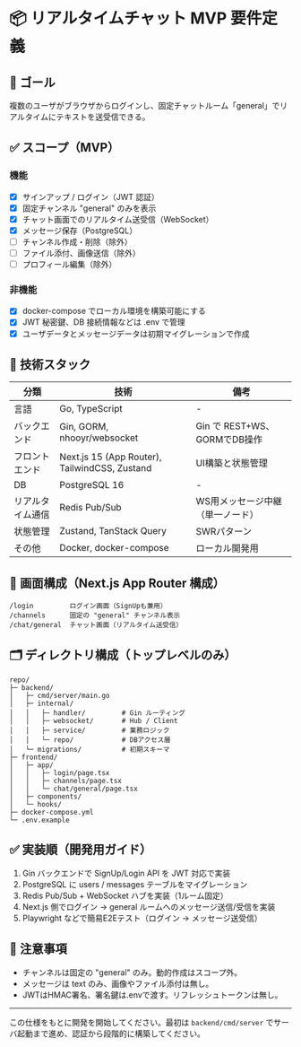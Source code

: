 # 📦 リアルタイムチャット MVP 要件定義

## 🎯 ゴール

複数のユーザがブラウザからログインし、固定チャットルーム「general」でリアルタイムにテキストを送受信できる。

## ✅ スコープ（MVP）

### 機能

* [x] サインアップ / ログイン（JWT 認証）
* [x] 固定チャンネル "general" のみを表示
* [x] チャット画面でのリアルタイム送受信（WebSocket）
* [x] メッセージ保存（PostgreSQL）
* [ ] チャンネル作成・削除（除外）
* [ ] ファイル添付、画像送信（除外）
* [ ] プロフィール編集（除外）

### 非機能

* [x] docker-compose でローカル環境を構築可能にする
* [x] JWT 秘密鍵、DB 接続情報などは .env で管理
* [x] ユーザデータとメッセージデータは初期マイグレーションで作成

## 🧱 技術スタック

| 分類       | 技術                                            | 備考                      |
| -------- | --------------------------------------------- | ----------------------- |
| 言語       | Go, TypeScript                                | -                       |
| バックエンド   | Gin, GORM, nhooyr/websocket                   | Gin で REST+WS、GORMでDB操作 |
| フロントエンド  | Next.js 15 (App Router), TailwindCSS, Zustand | UI構築と状態管理               |
| DB       | PostgreSQL 16                                 | -                       |
| リアルタイム通信 | Redis Pub/Sub                                 | WS用メッセージ中継（単一ノード）       |
| 状態管理     | Zustand, TanStack Query                       | SWRパターン                 |
| その他      | Docker, docker-compose                        | ローカル開発用                 |

## 🧭 画面構成（Next.js App Router 構成）

```
/login         ログイン画面（SignUpも兼用）
/channels      固定の "general" チャンネル表示
/chat/general  チャット画面（リアルタイム送受信）
```

## 🗂️ ディレクトリ構成（トップレベルのみ）

```
repo/
├─ backend/
│   ├─ cmd/server/main.go
│   ├─ internal/
│   │   ├─ handler/         # Gin ルーティング
│   │   ├─ websocket/       # Hub / Client
│   │   ├─ service/         # 業務ロジック
│   │   └─ repo/            # DBアクセス層
│   └─ migrations/          # 初期スキーマ
├─ frontend/
│   ├─ app/
│   │   ├─ login/page.tsx
│   │   ├─ channels/page.tsx
│   │   └─ chat/general/page.tsx
│   ├─ components/
│   └─ hooks/
├─ docker-compose.yml
└─ .env.example
```

## ✅ 実装順（開発用ガイド）

1. Gin バックエンドで SignUp/Login API を JWT 対応で実装
2. PostgreSQL に users / messages テーブルをマイグレーション
3. Redis Pub/Sub + WebSocket ハブを実装（1ルーム固定）
4. Next.js 側でログイン → general ルームへのメッセージ送信/受信を実装
5. Playwright などで簡易E2Eテスト（ログイン → メッセージ送受信）

## 📝 注意事項

* チャンネルは固定の "general" のみ。動的作成はスコープ外。
* メッセージは text のみ、画像やファイル添付は無し。
* JWTはHMAC署名、署名鍵は.envで渡す。リフレッシュトークンは無し。

---

この仕様をもとに開発を開始してください。最初は `backend/cmd/server` でサーバ起動まで進め、認証から段階的に構築してください。

